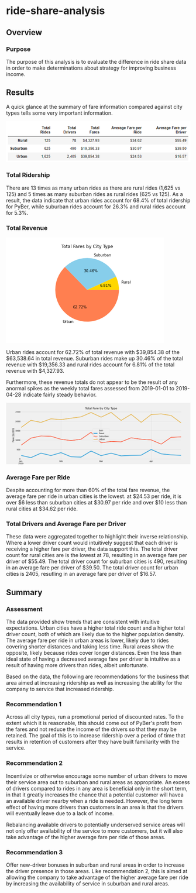 # ride-share-analysis

## Overview

### Purpose

The purpose of this analysis is to evaluate the difference in ride share data in order to make determinations about strategy for improving business income.

## Results

A quick glance at the summary of fare information compared against city types tells some very important information.

![PyBer Ride Summary](Analysis/fare_data_by_city_type.PNG)

### Total Ridership

There are 13 times as many urban rides as there are rural rides (1,625 vs 125) and 5 times as many suburban rides as rural rides (625 vs 125).  As a result, the data indicate that urban rides account for 68.4% of total ridership for PyBer, while suburban rides account for 26.3% and rural rides account for 5.3%.

### Total Revenue

![Pie Chart of Revenue](Analysis/pie_plot_of_fare_percentages.png)

Urban rides account for 62.72% of total revenue with $39,854.38 of the $63,538.64 in total revenue.  Suburban rides make up 30.46% of the total revenue with $19,356.33 and rural rides account for 6.81% of the total revenue with $4,327.93.

Furthermore, these revenue totals do not appear to be the result of any anormal spikes as the weekly total fares assessed from 2019-01-01 to 2019-04-28 indicate fairly steady behavior.

![Weekly Total Fare by City Type](Analysis/PyBer_fare_summary.png)

### Average Fare per Ride

Despite accounting for more than 60% of the total fare revenue, the average fare per ride in urban cities is the lowest. at $24.53 per ride, it is over $6 less than suburban cities at $30.97 per ride and over $10 less than rural cities at $34.62 per ride.

### Total Drivers and Average Fare per Driver

These data were aggregated together to highlight their inverse relationship. Where a lower driver count would intuitively suggest that each driver is receiving a higher fare per driver, the data support this.  The total driver count for rural cities are is the lowest at 78, resulting in an average fare per driver of $55.49.  The total driver count for suburban cities is 490, resulting in an average fare per driver of $39.50.  The total driver count for urban cities is 2405, resutling in an average fare per driver of $16.57.

## Summary

### Assessment

The data provided show trends that are consistent with intuitive expectations.  Urban cities have a higher total ride count and a higher total driver count, both of which are likely due to the higher population density.  The average fare per ride in urban areas is lower, likely due to rides covering shorter distances and taking less time.  Rural areas show the opposite, likely because rides cover longer distances.  Even the less than ideal state of having a decreased average fare per driver is intuitive as a result of having more drivers than rides, albeit unfortunate.

Based on the data, the following are recommendations for the business that area aimed at increasing ridership as well as increasing the ability for the company to service that increased ridership.

### Recommendation 1

Across all city types, run a promotional period of discounted rates.  To the extent which it is reasonable, this should come out of PyBer's profit from the fares and not reduce the income of the drivers so that they may be retained.  The goal of this is to increase ridership over a period of time that results in retention of customers after they have built familiarity with the service.

### Recommendation 2

Incentivize or otherwise encourage some number of urban drivers to move their service area out to suburban and rural areas as appropriate.  An excess of drivers compared to rides in any area is beneficial only in the short term, in that it greatly increases the chance that a potential customer will havea an available driver nearby when a ride is needed.  However, the long term effect of having more drivers than customers in an area is that the drivers will eventually leave due to a lack of income.

Rebalancing available drivers to potentially underserved service areas will not only offer availability of the service to more customers, but it will also take advantage of the higher average fare per ride of those areas.

### Recommendation 3

Offer new-driver bonuses in suburban and rural areas in order to increase the driver presence in those areas.  Like recommendation 2, this is aimed at allowing the company to take advantage of the higher average fare per ride by increasing the availability of service in suburban and rural areas.
